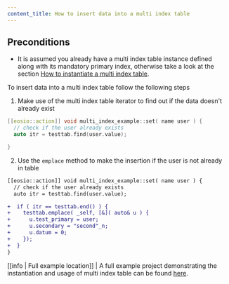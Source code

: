```yaml
---
content_title: How to insert data into a multi index table
---
```


## Preconditions
- It is assumed you already have a multi index table instance defined along with its mandatory primary index, otherwise take a look at the section [How to instantiate a multi index table](./how-to-instantiate-a-multi-index-table.md).

To insert data into a multi index table follow the following steps

1. Make use of the multi index table iterator to find out if the data doesn't already exist
```cpp
[[eosio::action]] void multi_index_example::set( name user ) {
  // check if the user already exists
  auto itr = testtab.find(user.value);

}
```

2. Use the `emplace` method to make the insertion if the user is not already in table
```diff
[[eosio::action]] void multi_index_example::set( name user ) {
  // check if the user already exists
  auto itr = testtab.find(user.value);

+  if ( itr == testtab.end() ) {
+    testtab.emplace( _self, [&]( auto& u ) {
+      u.test_primary = user;
+      u.secondary = "second"_n;
+      u.datum = 0;
+    });
+  }
}
```

[[info | Full example location]]
| A full example project demonstrating the instantiation and usage of multi index table can be found [here](https://github.com/vectrum-core/vectrum.cdt/tree/master/examples/multi_index_example).
